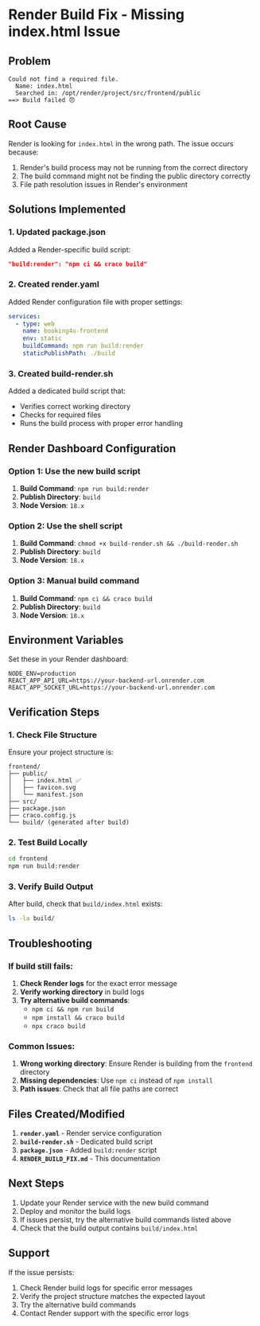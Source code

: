 # Render Build Fix - Missing index.html Issue

## Problem
```
Could not find a required file.
  Name: index.html
  Searched in: /opt/render/project/src/frontend/public
==> Build failed 😞
```

## Root Cause
Render is looking for `index.html` in the wrong path. The issue occurs because:
1. Render's build process may not be running from the correct directory
2. The build command might not be finding the public directory correctly
3. File path resolution issues in Render's environment

## Solutions Implemented

### 1. Updated package.json
Added a Render-specific build script:
```json
"build:render": "npm ci && craco build"
```

### 2. Created render.yaml
Added Render configuration file with proper settings:
```yaml
services:
  - type: web
    name: booking4u-frontend
    env: static
    buildCommand: npm run build:render
    staticPublishPath: ./build
```

### 3. Created build-render.sh
Added a dedicated build script that:
- Verifies correct working directory
- Checks for required files
- Runs the build process with proper error handling

## Render Dashboard Configuration

### Option 1: Use the new build script
1. **Build Command**: `npm run build:render`
2. **Publish Directory**: `build`
3. **Node Version**: `18.x`

### Option 2: Use the shell script
1. **Build Command**: `chmod +x build-render.sh && ./build-render.sh`
2. **Publish Directory**: `build`
3. **Node Version**: `18.x`

### Option 3: Manual build command
1. **Build Command**: `npm ci && craco build`
2. **Publish Directory**: `build`
3. **Node Version**: `18.x`

## Environment Variables
Set these in your Render dashboard:
```
NODE_ENV=production
REACT_APP_API_URL=https://your-backend-url.onrender.com
REACT_APP_SOCKET_URL=https://your-backend-url.onrender.com
```

## Verification Steps

### 1. Check File Structure
Ensure your project structure is:
```
frontend/
├── public/
│   ├── index.html ✅
│   ├── favicon.svg
│   └── manifest.json
├── src/
├── package.json
├── craco.config.js
└── build/ (generated after build)
```

### 2. Test Build Locally
```bash
cd frontend
npm run build:render
```

### 3. Verify Build Output
After build, check that `build/index.html` exists:
```bash
ls -la build/
```

## Troubleshooting

### If build still fails:

1. **Check Render logs** for the exact error message
2. **Verify working directory** in build logs
3. **Try alternative build commands**:
   - `npm ci && npm run build`
   - `npm install && craco build`
   - `npx craco build`

### Common Issues:

1. **Wrong working directory**: Ensure Render is building from the `frontend` directory
2. **Missing dependencies**: Use `npm ci` instead of `npm install`
3. **Path issues**: Check that all file paths are correct

## Files Created/Modified

1. **`render.yaml`** - Render service configuration
2. **`build-render.sh`** - Dedicated build script
3. **`package.json`** - Added `build:render` script
4. **`RENDER_BUILD_FIX.md`** - This documentation

## Next Steps

1. Update your Render service with the new build command
2. Deploy and monitor the build logs
3. If issues persist, try the alternative build commands listed above
4. Check that the build output contains `build/index.html`

## Support

If the issue persists:
1. Check Render build logs for specific error messages
2. Verify the project structure matches the expected layout
3. Try the alternative build commands
4. Contact Render support with the specific error logs
